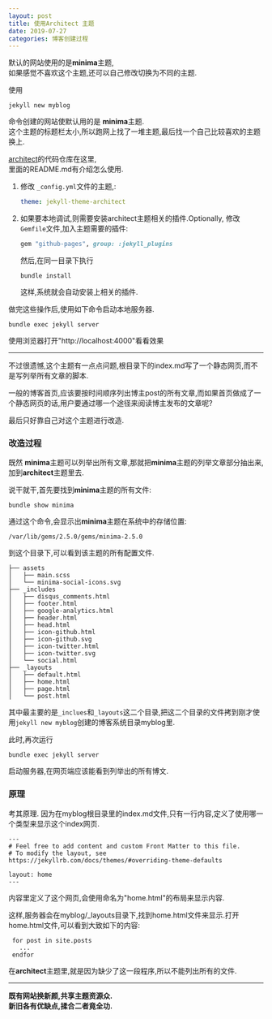 ```yaml
---
layout: post
title: 使用Architect 主题 
date: 2019-07-27
categories: 博客创建过程
---
```


默认的网站使用的是**minima**主题,  
如果感觉不喜欢这个主题,还可以自己修改切换为不同的主题.

使用
```
jekyll new myblog
```
命令创建的网站使默认用的是 **minima**主题.  
这个主题的标题栏太小,所以跑网上找了一堆主题,最后找一个自己比较喜欢的主题换上.

[architect](https://github.com/pages-themes/architect)的代码仓库在这里,  
里面的README.md有介绍怎么使用.
1.  修改 `_config.yml`文件的主题,:

    ```yml
    theme: jekyll-theme-architect
    ```

2. 如果要本地调试,则需要安装architect主题相关的插件.Optionally, 修改`Gemfile`文件,加入主题需要的插件:

    ```ruby
    gem "github-pages", group: :jekyll_plugins
    ```
	然后,在同一目录下执行
	```
	bundle install
	```
	这样,系统就会自动安装上相关的插件.

做完这些操作后,使用如下命令启动本地服务器.
```
bundle exec jekyll server
```
使用浏览器打开"http://localhost:4000"看看效果

---

不过很遗憾,这个主题有一点点问题,根目录下的index.md写了一个静态网页,而不是写列举所有文章的脚本.  

一般的博客首页,应该要按时间顺序列出博主post的所有文章,而如果首页做成了一个静态网页的话,用户要通过哪一个途径来阅读博主发布的文章呢?

最后只好靠自己对这个主题进行改造.

### 改造过程

既然 **minima**主题可以列举出所有文章,那就把**minima**主题的列举文章部分抽出来,加到**architect**主题里去.

说干就干,首先要找到**minima**主题的所有文件:
```
bundle show minima
```
通过这个命令,会显示出**minima**主题在系统中的存储位置:
```
/var/lib/gems/2.5.0/gems/minima-2.5.0
```

到这个目录下,可以看到该主题的所有配置文件.
```
├── assets
│   ├── main.scss
│   └── minima-social-icons.svg
├── _includes
│   ├── disqus_comments.html
│   ├── footer.html
│   ├── google-analytics.html
│   ├── header.html
│   ├── head.html
│   ├── icon-github.html
│   ├── icon-github.svg
│   ├── icon-twitter.html
│   ├── icon-twitter.svg
│   └── social.html
├── _layouts
│   ├── default.html
│   ├── home.html
│   ├── page.html
│   └── post.html
```

其中最主要的是`_inclues`和`_layouts`这二个目录,把这二个目录的文件拷到刚才使用`jekyll new myblog`创建的博客系统目录myblog里.

此时,再次运行
```
bundle exec jekyll server
```
启动服务器,在网页端应该能看到列举出的所有博文.


### 原理
考其原理.
因为在myblog根目录里的index.md文件,只有一行内容,定义了使用哪一个类型来显示这个index网页.
```
---
# Feel free to add content and custom Front Matter to this file.
# To modify the layout, see https://jekyllrb.com/docs/themes/#overriding-theme-defaults

layout: home
---
```
内容里定义了这个网页,会使用命名为"home.html"的布局来显示内容.

这样,服务器会在myblog/_layouts目录下,找到home.html文件来显示.打开home.html文件,可以看到大致如下的内容:
```
 for post in site.posts
   ...
 endfor
```

在**architect**主题里,就是因为缺少了这一段程序,所以不能列出所有的文件.

---

**既有网站换新颜,共享主题资源众.**  
**新旧各有优缺点,揉合二者竟全功.**


